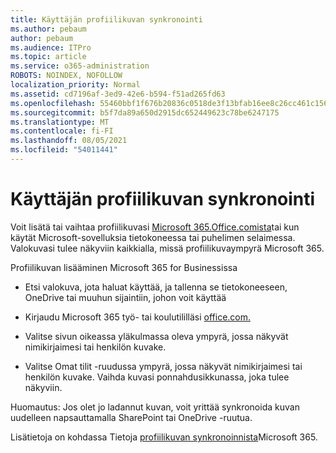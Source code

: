 ```yaml
---
title: Käyttäjän profiilikuvan synkronointi
ms.author: pebaum
author: pebaum
ms.audience: ITPro
ms.topic: article
ms.service: o365-administration
ROBOTS: NOINDEX, NOFOLLOW
localization_priority: Normal
ms.assetid: cd7196af-3ed9-42e6-b594-f51ad265fd63
ms.openlocfilehash: 55460bbf1f676b20836c0518de3f13bfab16ee8c26cc461c1569ae4f750080ae
ms.sourcegitcommit: b5f7da89a650d2915dc652449623c78be6247175
ms.translationtype: MT
ms.contentlocale: fi-FI
ms.lasthandoff: 08/05/2021
ms.locfileid: "54011441"
---
```

# <a name="sync-a-users-profile-picture"></a>Käyttäjän profiilikuvan synkronointi

Voit lisätä tai vaihtaa profiilikuvasi [Microsoft 365.Office.comista](https://www.office.com)tai kun käytät Microsoft-sovelluksia tietokoneessa tai puhelimen selaimessa. Valokuvasi tulee näkyviin kaikkialla, missä profiilikuvaympyrä Microsoft 365.

Profiilikuvan lisääminen Microsoft 365 for Businessissa

- Etsi valokuva, jota haluat käyttää, ja tallenna se tietokoneeseen, OneDrive tai muuhun sijaintiin, johon voit käyttää

- Kirjaudu Microsoft 365 työ- tai koulutililläsi [office.com.](https://www.office.com)

- Valitse sivun oikeassa yläkulmassa oleva ympyrä, jossa näkyvät nimikirjaimesi tai henkilön kuvake.

- Valitse Omat tilit -ruudussa ympyrä, jossa näkyvät nimikirjaimesi tai henkilön kuvake. Vaihda kuvasi ponnahdusikkunassa, joka tulee näkyviin.

Huomautus: Jos olet jo ladannut kuvan, voit yrittää synkronoida kuvan uudelleen napsauttamalla SharePoint tai OneDrive -ruutua.

Lisätietoja on kohdassa Tietoja [profiilikuvan synkronoinnista](https://support.office.com/article/information-about-profile-picture-synchronization-in-office-365-20594d76-d054-4af4-a660-401133e3d48a)Microsoft 365.
